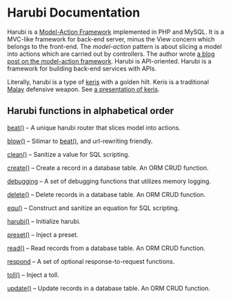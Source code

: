 Harubi Documentation
====================

Harubi is a [Model-Action Framework](../templates/models) implemented in PHP and MySQL. It is a MVC-like framework for back-end server, minus the View concern which belongs to the front-end. The *model-action* pattern is about slicing a model into actions which are carried out by controllers. The author wrote [a blog post on the model-action framework](https://chelahmy.blogspot.com/2019/10/model-action-framework.html). Harubi is API-oriented. Harubi is a framework for building back-end services with APIs.

Literally, harubi is a type of [keris](https://educalingo.com/en/dic-ms/keris) with a golden hilt. Keris is a traditional [Malay](https://en.wikipedia.org/wiki/Malays_(ethnic_group)) defensive weapon. See [a presentation of keris](https://www.youtube.com/watch?v=iShv3sdk8Ao).

## Harubi functions in alphabetical order

[beat()](beat.md) &ndash; A unique harubi router that slices model into actions.

[blow()](blow.md) &ndash; Silimar to [beat()](beat.md), and url-rewriting friendly.

[clean()](clean.md) &ndash; Sanitize a value for SQL scripting.

[create()](create.md) &ndash; Create a record in a database table. An ORM CRUD function.

[debugging](debugging.md) &ndash; A set of debugging functions that utilizes memory logging.

[delete()](delete.md) &ndash; Delete records in a database table. An ORM CRUD function.

[equ()](equ.md) &ndash; Construct and sanitize an equation for SQL scripting.

[harubi()](harubi.md) &ndash; Initialize harubi.

[preset()](preset.md) &ndash; Inject a preset.

[read()](read.md) &ndash; Read records from a database table. An ORM CRUD function.

[respond](respond.md) &ndash; A set of optional response-to-request functions.

[toll()](toll.md) &ndash; Inject a toll.

[update()](update.md) &ndash; Update records in a database table. An ORM CRUD function.
